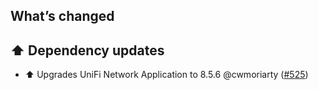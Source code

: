 ## What’s changed

## ⬆️ Dependency updates

- ⬆️ Upgrades UniFi Network Application to 8.5.6 @cwmoriarty ([#525](https://github.com/hassio-addons/addon-unifi/pull/525))
